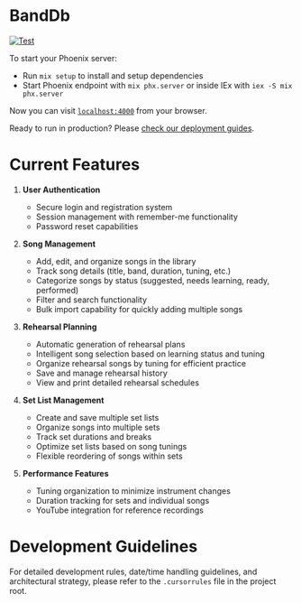 # BandDb

[![Test](https://github.com/romanmt/band_db/actions/workflows/test.yml/badge.svg)](https://github.com/romanmt/band_db/actions/workflows/test.yml)

To start your Phoenix server:

  * Run `mix setup` to install and setup dependencies
  * Start Phoenix endpoint with `mix phx.server` or inside IEx with `iex -S mix phx.server`

Now you can visit [`localhost:4000`](http://localhost:4000) from your browser.

Ready to run in production? Please [check our deployment guides](https://hexdocs.pm/phoenix/deployment.html).

# Current Features

1. **User Authentication**
   - Secure login and registration system
   - Session management with remember-me functionality
   - Password reset capabilities

2. **Song Management**
   - Add, edit, and organize songs in the library
   - Track song details (title, band, duration, tuning, etc.)
   - Categorize songs by status (suggested, needs learning, ready, performed)
   - Filter and search functionality
   - Bulk import capability for quickly adding multiple songs

3. **Rehearsal Planning**
   - Automatic generation of rehearsal plans
   - Intelligent song selection based on learning status and tuning
   - Organize rehearsal songs by tuning for efficient practice
   - Save and manage rehearsal history
   - View and print detailed rehearsal schedules

4. **Set List Management**
   - Create and save multiple set lists
   - Organize songs into multiple sets
   - Track set durations and breaks
   - Optimize set lists based on song tunings
   - Flexible reordering of songs within sets

5. **Performance Features**
   - Tuning organization to minimize instrument changes
   - Duration tracking for sets and individual songs
   - YouTube integration for reference recordings

# Development Guidelines

For detailed development rules, date/time handling guidelines, and architectural strategy, please refer to the `.cursorrules` file in the project root.